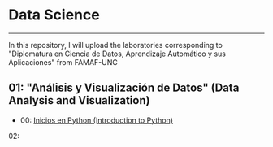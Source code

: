 # Data Science
---
In this repository, I will upload the laboratories corresponding to "Diplomatura en Ciencia de Datos, Aprendizaje Automático y sus Aplicaciones" from FAMAF-UNC

## 01: "Análisis y Visualización de Datos" (Data Analysis and Visualization)

* 00: [Inicios en Python (Introduction to Python)]([ruta/al/archivo/archivo_ejemplo.txt](https://github.com/EnzoRg/Data_Science/blob/main/00_Inicios_en_Python.ipynb))

02: 
